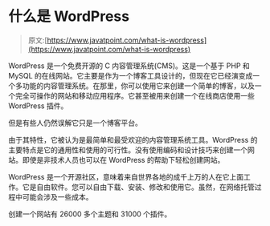 # 什么是 WordPress

> 原文:[https://www.javatpoint.com/what-is-wordpress](https://www.javatpoint.com/what-is-wordpress)

WordPress 是一个免费开源的 C 内容管理系统(CMS)。这是一个基于 PHP 和 MySQL 的在线网站。它主要是作为一个博客工具设计的，但现在它已经演变成一个多功能的内容管理系统。在那里，你可以使用它来创建一个简单的博客，以及一个完全可操作的网站和移动应用程序。它甚至被用来创建一个在线商店使用一些 WordPress 插件。

但是有些人仍然误解它只是一个博客平台。

由于其特性，它被认为是最简单和最受欢迎的内容管理系统工具。WordPress 的主要特点是它的通用性和使用的可行性。没有使用编码和设计技巧来创建一个网站。即使是非技术人员也可以在 WordPress 的帮助下轻松创建网站。

WordPress 是一个开源社区，意味着来自世界各地的成千上万的人在它上面工作。它是自由软件。您可以自由下载、安装、修改和使用它。虽然，在网络托管过程中可能会涉及一些成本。

创建一个网站有 26000 多个主题和 31000 个插件。